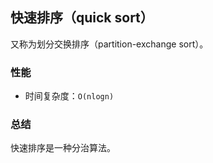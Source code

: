 ## 快速排序（quick sort）

又称为划分交换排序（partition-exchange sort）。


### 性能

- 时间复杂度：`O(nlogn)`




### 总结

快速排序是一种分治算法。